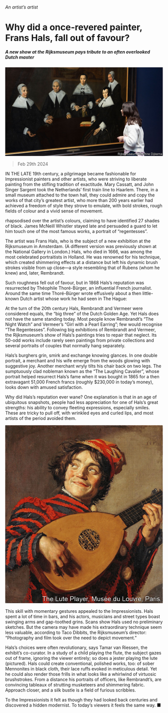 ###### An artist’s artist

# Why did a once-revered painter, Frans Hals, fall out of favour? 

##### A new show at the Rijksmuseum pays tribute to an often overlooked Dutch master 

![image](images/20240302_CUP504.jpg) 

> Feb 29th 2024 

IN THE LATE 19th century, a pilgrimage became fashionable for Impressionist painters and other artists, who were striving to liberate painting from the stifling tradition of exactitude. Mary Cassatt,  and John Singer Sargent took the Netherlands’ first train line to Haarlem. There, in a small museum attached to the town hall, they could admire and copy the works of that city’s greatest artist, who more than 200 years earlier had achieved a freedom of style they strove to emulate, with bold strokes, rough fields of colour and a vivid sense of movement. 

 rhapsodised over the artist’s colours, claiming to have identified 27 shades of black. James McNeill Whistler stayed late and persuaded a guard to let him touch one of the most famous works, a portrait of “regentesses”. 

The artist was Frans Hals, who is the subject of a new exhibition at the Rijksmuseum in Amsterdam. (A different version was previously shown at the National Gallery in London.) Hals, who died in 1666, was among the most celebrated portraitists in Holland. He was renowned for his technique, which created shimmering effects at a distance but left his dynamic brush strokes visible from up close—a style resembling that of Rubens (whom he knew) and, later, Rembrandt. 

Such roughness fell out of favour, but in 1868 Hals’s reputation was resurrected by Théophile Thoré-Bürger, an influential French journalist. Around the same time Thoré-Bürger wrote effusively about a then little-known Dutch artist whose work he had seen in The Hague: 

At the turn of the 20th century Hals, Rembrandt and Vermeer were considered equals, the “big three” of the Dutch Golden Age. Yet Hals does not have the same standing today. Most people know Rembrandt’s “The Night Watch” and Vermeer’s “Girl with a Pearl Earring”; few would recognise “The Regentesses”. Following big exhibitions of Rembrandt and Vermeer, the Rijksmuseum’s show of Hals’s paintings tries to repair that neglect. Its 50-odd works include rarely seen paintings from private collections and several portraits of couples that normally hang separately. 

Hals’s burghers grin, smirk and exchange knowing glances. In one double portrait, a merchant and his wife emerge from the woods glowing with suggestive joy. Another merchant wryly tilts his chair back on two legs. The sumptuously clad nobleman known as the “The Laughing Cavalier”, whose portrait helped resurrect Hals’s fame when it was bought in 1865 for a then extravagant 51,000 French francs (roughly $230,000 in today’s money), looks down with amused satisfaction.

Why did Hals’s reputation ever wane? One explanation is that in an age of ubiquitous snapshots, people had less appreciation for one of Hals’s great strengths: his ability to convey fleeting expressions, especially smiles. These are tricky to pull off, with wrinkled eyes and curled lips, and most artists of the period avoided them. 

![image](images/20240302_CUP005.jpg) 


This skill with momentary gestures appealed to the Impressionists. Hals spent a lot of time in bars, and his actors, musicians and street types boast swinging arms and gap-toothed grins. Scans show Hals used no preliminary sketches. But the camera may have made his extraordinary technique seem less valuable, according to Taco Dibbits, the Rijksmuseum’s director: “Photography and film took over the need to depict movement.” 

Hals’s choices were often revolutionary, says Tamar van Riessen, the exhibit’s co-curator. In a study of a child playing the flute, the subject gazes out of frame, ignoring the viewer entirely; so does a jester playing the lute (pictured). Hals could create conventional, polished works, too: of sober Mennonites in black cloth, their lace ruffs evoked in meticulous detail. Yet he could also render those frills in what looks like a whirlwind of virtuosic brushstrokes. From a distance his portraits of officers, like Rembrandt’s, are convincing tableaux of strutting musketeers and shimmering fabric. Approach closer, and a silk bustle is a field of furious scribbles. 

To the Impressionists it felt as though they had looked back centuries and discovered a hidden modernist. To today’s viewers it feels the same way. ■


